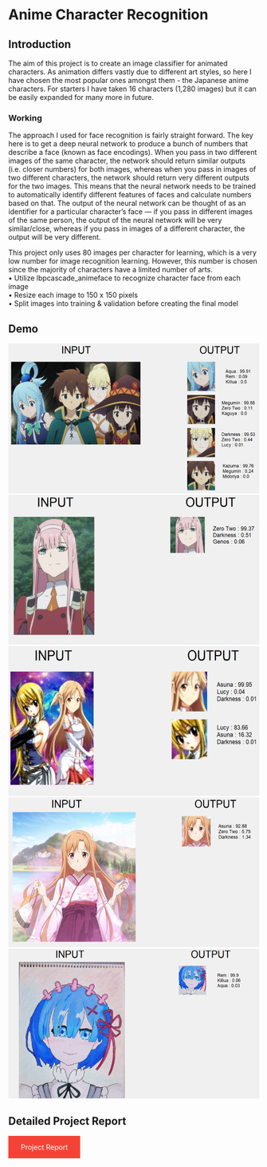 # Anime Character Recognition

## Introduction
The aim of this project is to create an image classifier for animated characters. As animation differs vastly due to different art styles, so here I have chosen the most popular ones amongst them - the Japanese anime characters.
For starters I have taken 16 characters (1,280 images) but it can be easily expanded for many more in future.

### Working
The approach I used for face recognition is fairly straight forward. The key here is to get a deep neural network to produce a bunch of numbers that describe a face (known as face encodings). When you pass in two different images of the same character, the network should return similar outputs (i.e. closer numbers) for both images, whereas when you pass in images of two different characters, the network should return very different outputs for the two images. This means that the neural network needs to be trained to automatically identify different features of faces and calculate numbers based on that. The output of the neural network can be thought of as an identifier for a particular character’s face — if you pass in different images of the same person, the output of the neural network will be very similar/close, whereas if you pass in images of a different character, the output will be very different.

This project only uses 80 images per character for learning, which is a very low number for image recognition learning. However, this number is chosen since the majority of characters have a limited number of arts.<br>
•	Utilize lbpcascade_animeface to recognize character face from each image<br>
•	Resize each image to 150 x 150 pixels<br>
•	Split images into training & validation before creating the final model


## Demo

<img src="Screenshots/demo1.PNG" height=300>
<img src="Screenshots/demo2.PNG" height=300>
<img src="Screenshots/demo3.PNG" height=300>
<img src="Screenshots/demo4.PNG" height=300>
<img src="Screenshots/demo5.PNG" height=300>


## Detailed Project Report
<style>
a:link, a:visited {
  background-color: #f44336;
  color: white;
  padding: 14px 25px;
  text-align: center;
  text-decoration: none;
  display: inline-block;
}

a:hover, a:active {
  background-color: red;
}
</style>


<a href="https://hachiman20.github.io/Project%20Report.pdf" class="image fit">Project Report</a>
